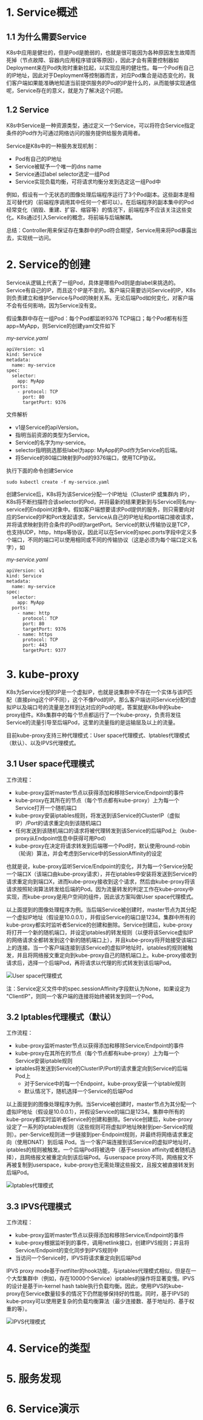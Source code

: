 # 1. Service概述

## 1.1 为什么需要Service

K8s中应用是健壮的，但是Pod是脆弱的，也就是很可能因为各种原因发生故障而死掉（节点故障、容器内应用程序错误等原因），因此才会有需要控制器如Deployment来在Pod失败时重新拉起，以实现应用的健壮性。每一个Pod有自己的IP地址，因此对于Deployment等控制器而言，对应Pod集合是动态变化的，我们客户端如果能准确地知道当前提供服务的Pod的IP是什么的，从而能够实现通信呢，Service存在的意义，就是为了解决这个问题。

## 1.2 Service

K8s中Service是一种资源类型，通过定义一个Service，可以将符合Service指定条件的Pod作为可通过网络访问的服务提供给服务调用者。

Service是K8s中的一种服务发现机制：

* Pod有自己的IP地址
* Service被赋予一个唯一的dns name
* Service通过label selector选定一组Pod
* Service实现负载均衡，可将请求均衡分发到选定这一组Pod中

例如，假设有一个无状态的图像处理后端程序运行了3个Pod副本。这些副本是相互可替代的（前端程序调用其中任何一个都可以）。在后端程序的副本集中的Pod经常变化（销毁、重建、扩容、缩容等）的情况下，前端程序不应该关注这些变化。K8s通过引入Service的概念，将前端与后端解耦。

总结：Controller用来保证存在集群中的Pod符合期望，Service用来将Pod暴露出去，实现统一访问。

# 2. Service的创建

Service从逻辑上代表了一组Pod，具体是哪些Pod则是由label来挑选的。Service有自己的IP，而且这个IP是不变的。客户端只需要访问Service的IP，K8s则负责建立和维护Service与Pod的映射关系。无论后端Pod如何变化，对客户端不会有任何影响，因为Service没有变。

假设集群中存在一组Pod：每个Pod都监听9376 TCP端口；每个Pod都有标签app=MyApp，则Service的创建yaml文件如下

*my-service.yaml*
```
apiVersion: v1
kind: Service
metadata:
  name: my-service
spec:
  selector:
    app: MyApp
  ports:
    - protocol: TCP
      port: 80
      targetPort: 9376
```

文件解析

* v1是Service的apiVersion。
* 指明当前资源的类型为Service。
* Service的名字为my-service。
* selector指明挑选那些label为app: MyApp的Pod作为Service的后端。
* 将Service的80端口映射到Pod的9376端口，使用TCP协议。

执行下面的命令创建Service
```
sudo kubectl create -f my-service.yaml
```
创建Service后，K8s将为该Service分配一个IP地址（ClusterIP 或集群内 IP），K8s将不断扫描符合该selector的Pod，并将最新的结果更新到与Service同名my-service的Endpoint对象中。假如客户端想要请求Pod提供的服务，则只需要向对应的Service的IP和Port发起请求，Service从自己的IP地址和port端口接收请求，并将请求映射到符合条件的Pod的targetPort。Service的默认传输协议是TCP，也支持UDP，http，https等协议，因此可以在Service的spec.ports字段中定义多个端口，不同的端口可以使用相同或不同的传输协议（这是必须为每个端口定义名字），如

*my-service.yaml*
```
apiVersion: v1
kind: Service
metadata:
  name: my-service
spec:
  selector:
    app: MyApp
  ports:
    - name: http
      protocol: TCP
      port: 80
      targetPort: 9376
    - name: https
      protocol: TCP
      port: 443
      targetPort: 9377   
```

# 3. kube-proxy

K8s为Service分配的IP是一个虚拟IP，也就是说集群中不存在一个实体与该IP匹配（直接ping这个IP不同），这个不像Pod的IP。那么客户端访问Service分配的虚拟IP以及端口号的流量是怎样到达对应的Pod的呢，答案就是K8s中的kube-proxy组件。K8s集群中的每个节点都运行了一个kube-proxy，负责将发往Service的流量引导至后端Pod，这里的流量指的是运输层及以上的流量。

目前kube-proxy支持三种代理模式：User space代理模式、Iptables代理模式（默认）、以及IPVS代理模式。

## 3.1 User space代理模式

工作流程：

* kube-proxy监听master节点以获得添加和移除Service/Endpoint的事件
* kube-proxy在其所在的节点（每个节点都有kube-proxy）上为每一个Service打开一个随机端口
* kube-proxy安装iptables规则，将发送到该Service的ClusterIP（虚拟IP）/Port的请求重定向到该随机端口
* 任何发送到该随机端口的请求将被代理转发到该Service的后端Pod上（kube-proxy从Endpoint信息中获得可用Pod）
* kube-proxy在决定将请求转发到后端哪一个Pod时，默认使用round-robin（轮询）算法，并会考虑到Service中的SessionAffinity的设定

也就是说，kube-proxy监听Service/Endpoint的变化，并为每一个Service分配一个端口X（该端口由kube-proxy请求），并在iptables中安装将发送到Service的请求重定向到端口X，进而kube-proxy接收到这个请求，然后由kube-proxy将该请求按照轮询算法转发给后端的Pod。因为流量转发的判定工作在kube-proxy中实现，而kube-proxy是用户空间的组件，因此该方案叫做User space代理模式。

以上面提到的图像处理程序为例。当后端Service被创建时，master节点为其分配一个虚拟IP地址（假设是10.0.0.1），并假设Service的端口是1234。集群中所有的kube-proxy都实时监听者Service的创建和删除。Service创建后，kube-proxy将打开一个新的随机端口，并设定iptables的转发规则（以便将该Service虚拟IP的网络请求全都转发到这个新的随机端口上），并且kube-proxy将开始接受该端口上的连接。当一个客户端连接到该Service的虚拟IP地址时，iptables的规则被触发，并且将网络报文重定向到kube-proxy自己的随机端口上。kube-proxy接收到请求后，选择一个后端Pod，再将请求以代理的形式转发到该后端Pod。

![User space代理模式](https://github.com/OucMan/MY-K8S-ROAD/blob/main/pic/userspace-mode.png)

注：Service定义文件中的spec.sessionAffinity字段默认为None，如果设定为 "ClientIP"，则同一个客户端的连接将始终被转发到同一个Pod。


## 3.2 Iptables代理模式（默认）

工作流程：

* kube-proxy监听master节点以获得添加和移除Service/Endpoint的事件
* kube-proxy在其所在的节点（每个节点都有kube-proxy）上为每一个Service安装iptable规则
* iptables将发送到Service的ClusterIP/Port的请求重定向到Service的后端Pod上
  - 对于Service中的每一个Endpoint，kube-proxy安装一个iptable规则
  - 默认情况下，随机选择一个Service的后端Pod
  
以上面提到的图像处理程序为例。当Service被创建时，master节点为其分配一个虚拟IP地址（假设是10.0.0.1），并假设Service的端口是1234。集群中所有的kube-proxy都实时监听者Service的创建和删除。Service创建后，kube-proxy设定了一系列的iptables规则（这些规则可将虚拟IP地址映射到per-Service的规则）。per-Service规则进一步链接到per-Endpoint规则，并最终将网络请求重定向（使用DNAT）到后端 Pod。当一个客户端连接到该Service的虚拟IP地址时，iptables的规则被触发。一个后端Pod将被选中（基于session affinity或者随机选择），且网络报文被重定向到该后端Pod。与userspace proxy不同，网络报文不再被复制到userspace，kube-proxy也无需处理这些报文，且报文被直接转发到后端Pod。

![Iptables代理模式](https://github.com/OucMan/MY-K8S-ROAD/blob/main/pic/iptable-mode.png)


## 3.3 IPVS代理模式

工作流程：
* kube-proxy监听master节点以获得添加和移除Service/Endpoint的事件
* kube-proxy根据监听到的事件，调用netlink接口，创建IPVS规则；并且将Service/Endpoint的变化同步到IPVS规则中
* 当访问一个Service时，IPVS将请求重定向到后端Pod

IPVS proxy mode基于netfilter的hook功能，与iptables代理模式相似，但是在一个大型集群中（例如，存在10000个Service）iptables的操作将显著变慢。IPVS的设计是基于in-kernel hash table执行负载均衡。因此，使用IPVS的kube-proxy在Service数量较多的情况下仍然能够保持好的性能。同时，基于IPVS的kube-proxy可以使用更复杂的负载均衡算法（最少连接数、基于地址的、基于权重的等）。

![IPVS代理模式](https://github.com/OucMan/MY-K8S-ROAD/blob/main/pic/ipvs.png)


# 4. Service的类型

# 5. 服务发现

# 6. Service演示
